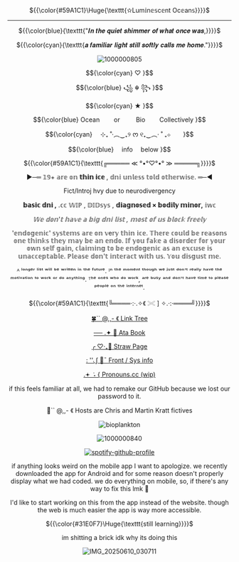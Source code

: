 
<p align="center"> ${{\color{#59A1C1}\Huge{\texttt{✫Lum𝕚n𝕖𝕤c𝕖nt Oc𝕖an𝕤}}}}$ </p>

___________________________________

<p align="center"> ${{\color{blue}{\texttt{"𝑰𝒏 𝒕𝒉𝒆 𝒒𝒖𝒊𝒆𝒕 𝒔𝒉𝒊𝒎𝒎𝒆𝒓 𝒐𝒇 𝒘𝒉𝒂𝒕 𝒐𝒏𝒄𝒆 𝒘𝒂𝒔,}}}}$ </p>
<p align="center"> ${{\color{cyan}{\texttt{𝒂 𝒇𝒂𝒎𝒊𝒍𝒊𝒂𝒓 𝒍𝒊𝒈𝒉𝒕 𝒔𝒕𝒊𝒍𝒍 𝒔𝒐𝒇𝒕𝒍𝒚 𝒄𝒂𝒍𝒍𝒔 𝒎𝒆 𝒉𝒐𝒎𝒆."}}}}$ </p>

<div align="center">

![1000000805](https://github.com/user-attachments/assets/1618bd11-dbd9-4e0b-8735-2779646a63e3)


<p align="center"> $${\color{cyan}
♡ }$$
<p align="center"> $${\color{blue}
꧁ ☬ ꧂ }$$
<p align="center"> $${\color{cyan}
★ }$$
<div align="center">

<p align="center"
  
<p align="center"> $${\color{blue}
  Ocean    or    Bio    Collectively }$$
<p align="center"> $${\color{cyan}
  ⊹₊ ˚‧︵‿₊୨ ᰔ ୧₊‿︵‧ ˚ ₊⊹  }$$
<p align="center"> $${\color{blue}
  info  below }$$

<p align="center"> ${{\color{#59A1C1}{\texttt{╔═════ ≪ °•°♡°•° ≫ ═════╗}}}}$ </p>

 ►─═  𝟙𝟡+ 𝕒𝕣𝕖 𝕠𝕟 **𝕥𝕙𝕚𝕟 𝕚𝕔𝕖** , 𝕕𝕟𝕚 𝕦𝕟𝕝𝕖𝕤𝕤 𝕥𝕠𝕝𝕕 𝕠𝕥𝕙𝕖𝕣𝕨𝕚𝕤𝕖. ═─◄

 Fict/Introj hvy due to neurodivergency

**𝕓𝕒𝕤𝕚𝕔 𝕕𝕟𝕚 ,** .𝕔𝕔 𝕎𝕀ℙ  , 𝔻𝕀𝔻𝕤𝕪𝕤 , **𝕕𝕚𝕒𝕘𝕟𝕠𝕤𝕖𝕕 × 𝕓𝕠𝕕𝕚𝕝𝕪 𝕞𝕚𝕟𝕠𝕣,** 𝕚𝕨𝕔

  _𝕎𝕖 𝕕𝕠𝕟'𝕥 𝕙𝕒𝕧𝕖 𝕒 𝕓𝕚𝕘 𝕕𝕟𝕚 𝕝𝕚𝕤𝕥 , 𝕞𝕠𝕤𝕥 𝕠𝕗 𝕦𝕤 𝕓𝕝𝕠𝕔𝕜 𝕗𝕣𝕖𝕖𝕝𝕪_


'𝕖𝕟𝕕𝕠𝕘𝕖𝕟𝕚𝕔' 𝕤𝕪𝕤𝕥𝕖𝕞𝕤 𝕒𝕣𝕖 𝕠𝕟 𝕧e𝕣𝕪 𝕥𝕙𝕚𝕟 𝕚𝕔𝕖. 𝕋𝕙𝕖𝕣𝕖 𝕔𝕠𝕦𝕝𝕕 𝕓𝕖 𝕣𝕖𝕒𝕤𝕠𝕟𝕤 𝕠𝕟𝕖 𝕥𝕙𝕚𝕟𝕜𝕤 𝕥𝕙𝕖𝕪 𝕞𝕒𝕪 𝕓𝕖 𝕒𝕟 𝕖𝕟𝕕𝕠. 𝕀𝕗 𝕪𝕠𝕦 𝕗𝕒𝕜𝕖 𝕒 𝕕𝕚𝕤𝕠𝕣𝕕𝕖𝕣 𝕗𝕠𝕣 𝕪𝕠𝕦𝕣 𝕠𝕨𝕟 𝕤𝕖𝕝𝕗 𝕘𝕒𝕚𝕟, 𝕔𝕝𝕒𝕚𝕞𝕚𝕟𝕘 𝕥𝕠 𝕓𝕖 𝕖𝕟𝕕𝕠𝕘𝕖𝕟𝕚𝕔 𝕒𝕤 𝕒𝕟 𝕖𝕩𝕔𝕦𝕤𝕖 𝕚𝕤 𝕦𝕟𝕒𝕔𝕔𝕖𝕡𝕥𝕒𝕓𝕝𝕖. ℙ𝕝𝕖𝕒𝕤𝕖 𝕕𝕠𝕟'𝕥 𝕚𝕟𝕥𝕖𝕣𝕒𝕔𝕥 𝕨𝕚𝕥𝕙 𝕦𝕤. 𝕐𝕠𝕦 𝕕𝕚𝕤𝕘𝕦𝕤𝕥 𝕞𝕖.

 ᴬ ˡᵒⁿᵍᵉʳ ˡⁱˢᵗ ʷⁱˡˡ ᵇᵉ ʷʳⁱᵗᵗᵉⁿ ⁱⁿ ᵗʰᵉ ᶠᵘᵗᵘʳᵉ. ᴵⁿ ᵗʰᵉ ᵐᵒᵐᵉⁿᵗ ᵗʰᵒᵘᵍʰ ʷᵉ ʲᵘˢᵗ ᵈᵒⁿ'ᵗ ʳᵉᵃˡˡʸ ʰᵃᵛᵉ ᵗʰᵉ ᵐᵒᵗⁱᵛᵃᵗⁱᵒⁿ ᵗᵒ ʷᵒʳᵏ ᵒʳ ᵈᵒ ᵃⁿʸᵗʰⁱⁿᵍ. ᵀʰᵉ ᵒⁿᵉˢ ʷʰᵒ ᵈᵒ ʷᵒʳᵏ, ᵃʳᵉ ᵇᵘˢʸ ᵃⁿᵈ ᵈᵒⁿ'ᵗ ʰᵃᵛᵉ ᵗⁱᵐᵉ ᵗᵒ ᵖˡᵉᵃˢᵉ ᵖᵉᵒᵖˡᵉ ᵒⁿ ᵗʰᵉ ⁱⁿᵗᵉʳⁿᵉᵗ.

<p align="center"> ${{\color{#59A1C1}{\texttt{╚════·:·.✧《 𓏵 ] ✧.·:·════╝}}}}$ </p>

[🍀`` @,,- 《 Link Tree](https://linktr.ee/FormTak3rzz)

[── .✦ 🌟 Ata Book](https://ssc.atabook.org/)

[╭ ♡‧₊🫧 Straw Page](https://luminescentoceans.straw.page/)

[: ''◟∫ 🌊¯ Front / Sys info](https://pluralkit.xyz/f/gkrvpo)

[.𖥔 ݁ ˖  { Pronouns.cc (wip)](https://pronouns.cc/@Luminescent_Oceans_Sys)

if this feels familiar at all, we had to remake our GitHub because we lost our password to it.

 🐾`` @,,- 《 Hosts are Chris and Martin Kratt fictives

</div>

<div align="center">
 
 
 ![bioplankton](https://komarev.com/ghpvc/?username=LuminescentOceansSys&abbreviated=true&label=Bioplankton&color=59A1C1)
 

![1000000840](https://github.com/user-attachments/assets/89a68ef9-ba7d-49d2-89bd-84bec8f0b91a)

  

[^1]:[(https://open.spotify.com/user/31t6iahnmjtxuosnnwfe3dhwkcsa?si=4JTg4ga7QimpMi56UOJsiA)]

<div align="center">

[![spotify-github-profile](https://spotify-github-profile.kittinanx.com/api/view?uid=31t6iahnmjtxuosnnwfe3dhwkcsa&cover_image=true&theme=default&show_offline=false&background_color=121212&interchange=false&bar_color=00ffff)](https://github.com/kittinan/spotify-github-profile)

if anything looks weird on the mobile app I want to apologize. we recently downloaded the app for Android and for some reason doesn't properly display what we had coded. we do everything on mobile, so, if there's any way to fix this lmk 🙏

I'd like to start working on this from the app instead of the website. though the web is much easier the app is way more accessible.

 <p align="center"> 
  
  ${{\color{#31E0F7}\Huge{\texttt{still learning}}}}$ </p>

im shitting a brick idk why its doing this

![IMG_20250610_030711](https://github.com/user-attachments/assets/6206e096-a22b-41d0-a61e-99a8930e77d4)

